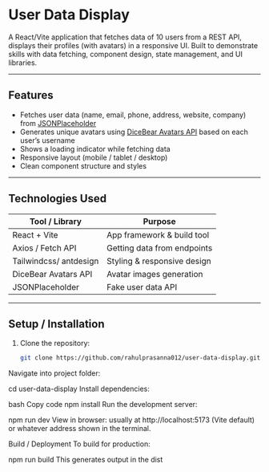 # User Data Display

A React/Vite application that fetches data of 10 users from a REST API, displays their profiles (with avatars) in a responsive UI. Built to demonstrate skills with data fetching, component design, state management, and UI libraries.

---

## Features

- Fetches user data (name, email, phone, address, website, company) from [JSONPlaceholder](https://jsonplaceholder.typicode.com/users)  
- Generates unique avatars using [DiceBear Avatars API](https://avatars.dicebear.com) based on each user’s username  
- Shows a loading indicator while fetching data  
- Responsive layout (mobile / tablet / desktop)  
- Clean component structure and styles

---

## Technologies Used

| Tool / Library | Purpose |
|----------------|---------|
| React + Vite | App framework & build tool |
| Axios / Fetch API | Getting data from endpoints |
| Tailwindcss/ antdesign | Styling & responsive design |
| DiceBear Avatars API | Avatar images generation |
| JSONPlaceholder | Fake user data API |

---

## Setup / Installation

1. Clone the repository:  
   ```bash
   git clone https://github.com/rahulprasanna012/user-data-display.git
Navigate into project folder:

cd user-data-display
Install dependencies:

bash
Copy code
npm install
Run the development server:


npm run dev
View in browser: usually at http://localhost:5173 (Vite default) or whatever address shown in the terminal.

Build / Deployment
To build for production:


npm run build
This generates output in the dist

